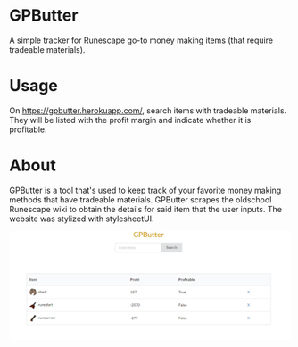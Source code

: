 # GPButter
A simple tracker for Runescape go-to money making items (that require tradeable materials). 

# Usage
On https://gpbutter.herokuapp.com/, search items with tradeable materials. They will be listed with the profit margin and indicate whether it is profitable. 

# About
GPButter is a tool that's used to keep track of your favorite money making methods that have tradeable materials. GPButter scrapes the oldschool Runescape wiki to obtain the details for said item that the user inputs. The website was stylized with stylesheetUI.

<img src = "./static/GPButterPage.png">
